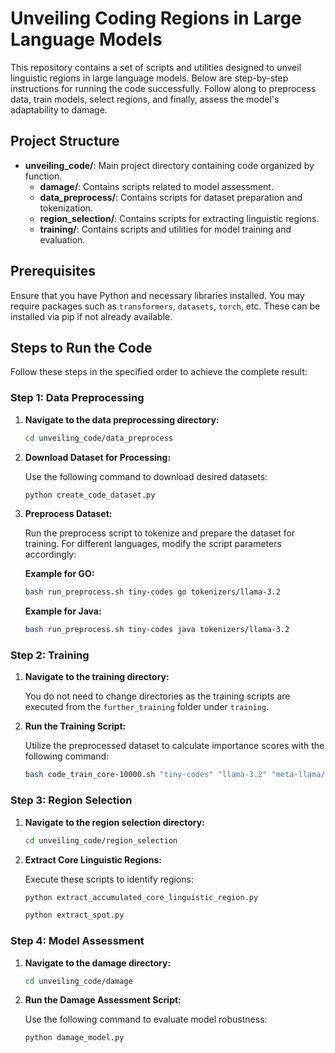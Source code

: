 # Unveiling Coding Regions in Large Language Models

This repository contains a set of scripts and utilities designed to unveil linguistic regions in large language models. Below are step-by-step instructions for running the code successfully. Follow along to preprocess data, train models, select regions, and finally, assess the model's adaptability to damage.

## Project Structure

- **unveiling_code/**: Main project directory containing code organized by function.
  - **damage/**: Contains scripts related to model assessment.
  - **data_preprocess/**: Contains scripts for dataset preparation and tokenization.
  - **region_selection/**: Contains scripts for extracting linguistic regions.
  - **training/**: Contains scripts and utilities for model training and evaluation.

## Prerequisites

Ensure that you have Python and necessary libraries installed. You may require packages such as `transformers`, `datasets`, `torch`, etc. These can be installed via pip if not already available.

## Steps to Run the Code

Follow these steps in the specified order to achieve the complete result:

### Step 1: Data Preprocessing

1. **Navigate to the data preprocessing directory:**

   ```bash
   cd unveiling_code/data_preprocess
   ```

2. **Download Dataset for Processing:**

   Use the following command to download desired datasets:

   ```bash
   python create_code_dataset.py
   ```

3. **Preprocess Dataset:**

   Run the preprocess script to tokenize and prepare the dataset for training. For different languages, modify the script parameters accordingly:

   **Example for GO:**

   ```bash
   bash run_preprocess.sh tiny-codes go tokenizers/llama-3.2
   ```

   **Example for Java:**

   ```bash
   bash run_preprocess.sh tiny-codes java tokenizers/llama-3.2
   ```

### Step 2: Training

1. **Navigate to the training directory:**

   You do not need to change directories as the training scripts are executed from the `further_training` folder under `training`.

2. **Run the Training Script:**

   Utilize the preprocessed dataset to calculate importance scores with the following command:

   ```bash
   bash code_train_core-10000.sh "tiny-codes" "llama-3.2" "meta-llama/Llama-3.2-3B-Instruct"
   ```

### Step 3: Region Selection

1. **Navigate to the region selection directory:**

   ```bash
   cd unveiling_code/region_selection
   ```

2. **Extract Core Linguistic Regions:**

   Execute these scripts to identify regions:

   ```bash
   python extract_accumulated_core_linguistic_region.py
   ```

   ```bash
   python extract_spot.py
   ```

### Step 4: Model Assessment

1. **Navigate to the damage directory:**

   ```bash
   cd unveiling_code/damage
   ```

2. **Run the Damage Assessment Script:**

   Use the following command to evaluate model robustness:

   ```bash
   python damage_model.py
   ```